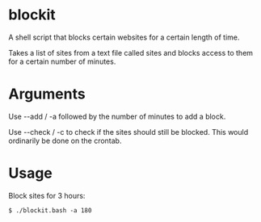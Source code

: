 # blockit

A shell script that blocks certain websites for a certain length of time.

Takes a list of sites from a text file called sites and blocks access to them for a certain number of minutes. 

# Arguments
Use --add / -a followed by the number of minutes to add a block. 

Use --check / -c to check if the sites should still be blocked.
This would ordinarily be done on the crontab.

# Usage
Block sites for 3 hours:
```
$ ./blockit.bash -a 180
```

